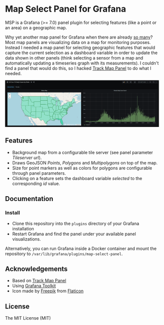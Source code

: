 # Map Select Panel for Grafana

MSP is a Grafana (>= 7.0) panel plugin for selecting features (like a point or an area) on a geographic map.

Why yet another map panel for Grafana when there are already [so many](https://github.com/panodata/grafana-map-panel/issues/20)? Most map panels are visualizing data on a map for monitoring purposes. Instead I needed a map panel for selecting geographic features that would capture the current selection as a dashboard variable in order to update the data shown in other panels (think selecting a sensor from a map and automatically updating a timeseries graph with its measurements). I couldn't find a panel that would do this, so I hacked [Track Map Panel](https://github.com/alexandrainst/alexandra-trackmap-panel) to do what I needed. 

![Demo](docs/demo.gif)

## Features
- Background map from a configurable tile server (see panel parameter _Tileserver url_).
- Draws GeoJSON _Points_, _Polygons_ and _Multipolygons_ on top of the map. 
- Size for point markers as well as colors for polygons are configurable through panel parameters. 
- Clicking on a feature sets the dashboard variable _selected_ to the corresponding _id_ value. 

## Documentation

### Install
- Clone this repository into the `plugins` directory of your Grafana installation
- Restart Grafana and find the panel under your available panel visualizations. 

Alternatively, you can run Grafana inside a Docker container and mount the repository to `/var/lib/grafana/plugins/map-select-panel`.

## Acknowledgements
- Based on [Track Map Panel](https://github.com/alexandrainst/alexandra-trackmap-panel)
- Using [Grafana Toolkit](https://github.com/grafana/grafana/tree/master/packages/grafana-toolkit)
- Icon made by [Freepik](https://www.freepik.com) from [Flaticon](https://www.flaticon.com/)

## License
The MIT License (MIT)